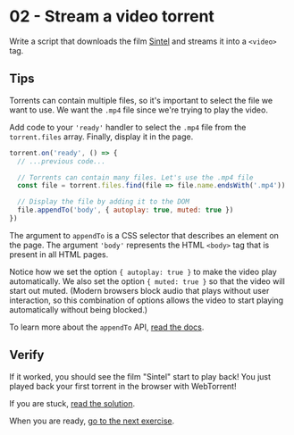 # 02 - Stream a video torrent

Write a script that downloads the film [Sintel](https://webtorrent.io/torrents/sintel.torrent) and streams it into a `<video>` tag.

## Tips

Torrents can contain multiple files, so it's important to select the file we want to use. We want the `.mp4` file since we're trying to play the video.

Add code to your `'ready'` handler to select the `.mp4` file from the `torrent.files` array. Finally, display it in the page.

```js
torrent.on('ready', () => {
  // ...previous code...

  // Torrents can contain many files. Let's use the .mp4 file
  const file = torrent.files.find(file => file.name.endsWith('.mp4'))

  // Display the file by adding it to the DOM
  file.appendTo('body', { autoplay: true, muted: true })
})
```

The argument to `appendTo` is a CSS selector that describes an element on the page. The argument `'body'` represents the HTML `<body>` tag that is present in all HTML pages.

Notice how we set the option `{ autoplay: true }` to make the video play automatically. We also set the option `{ muted: true }` so that the video will start out muted. (Modern browsers block audio that plays without user interaction, so this combination of options allows the video to start playing automatically without being blocked.)

To learn more about the `appendTo` API, [read the docs](https://webtorrent.io/docs).

## Verify

If it worked, you should see the film "Sintel" start to play back! You just played back your first torrent in the browser with WebTorrent!

If you are stuck, [read the solution](https://codepen.io/ferossity/pen/NWGVZVL?editors=1010).

When you are ready, [go to the next exercise](03.md).
